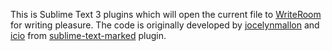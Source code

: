 This is Sublime Text 3 plugins which will open the current file to [WriteRoom](http://www.hogbaysoftware.com/products/writeroom) for writing pleasure. The code is originally developed by [jocelynmallon](https://github.com/jocelynmallon) and [icio](https://github.com/icio) from [sublime-text-marked](https://github.com/icio/sublime-text-marked) plugin. 